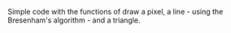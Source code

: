 Simple code with the functions of draw a pixel, a line - using the Bresenham's algorithm - and a triangle.

